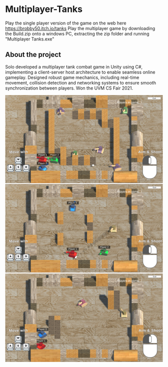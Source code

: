 # Multiplayer-Tanks
 
Play the single player version of the game on the web here https://brobby50.itch.io/tanks 
Play the multiplayer game by downloading the Build.zip onto a windows PC, extracting the zip folder and running "Multiplayer Tanks.exe"

## About the project 
Solo developed a multiplayer tank combat game in Unity using C#, implementing a client-server host architecture to enable seamless online gameplay. Designed robust game mechanics, including real-time movement, collision detection and networking systems to ensure smooth synchronization between players. Won the UVM CS Fair 2021.

![Image 1](Screenshot%202025-01-29%20074446.png)
![Image 2](Screenshot%202025-01-29%20074400.png)
![Image 3](Screenshot%202025-01-29%20074254.png)
